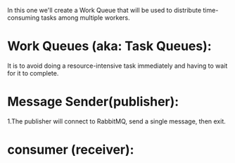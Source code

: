 
 In this one we'll create a Work Queue that will be used to distribute time-consuming tasks among multiple workers.
# Work Queues (aka: Task Queues):
It is to avoid doing a resource-intensive task immediately and having to wait for it to complete.

# Message Sender(publisher):
1.The publisher will connect to RabbitMQ, send a single message, then exit.
#  consumer (receiver):

